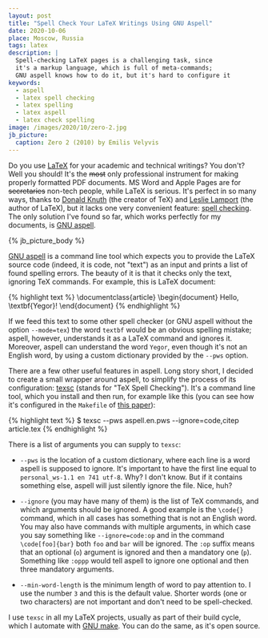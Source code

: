 ```yaml
---
layout: post
title: "Spell Check Your LaTeX Writings Using GNU Aspell"
date: 2020-10-06
place: Moscow, Russia
tags: latex
description: |
  Spell-checking LaTeX pages is a challenging task, since
  it's a markup language, which is full of meta-commands;
  GNU aspell knows how to do it, but it's hard to configure it
keywords:
  - aspell
  - latex spell checking
  - latex spelling
  - latex aspell
  - latex check spelling
image: /images/2020/10/zero-2.jpg
jb_picture:
  caption: Zero 2 (2010) by Emilis Velyvis
---
```


Do you use [LaTeX](https://www.latex-project.org/)
for your academic and technical writings? You don't?
Well you should! It's the <del>most</del> only professional instrument for
making properly formatted PDF documents.
MS Word and Apple Pages are for <del>secretaries</del> non-tech people,
while LaTeX is serious. It's perfect in so many ways, thanks to
[Donald Knuth](https://en.wikipedia.org/wiki/Donald_Knuth)
(the creator of TeX) and
[Leslie Lamport](https://en.wikipedia.org/wiki/Leslie_Lamport)
(the author of LaTeX),
but it lacks one very convenient feature:
[spell checking](https://tex.stackexchange.com/questions/42843).
The only solution I've found so far, which works perfectly for my documents, is
[GNU aspell](http://aspell.net/).

<!--more-->

{% jb_picture_body %}

[GNU aspell](http://aspell.net/) is a command line tool
which expects you to provide the LaTeX source code
(indeed, it is code, not "text") as an input and prints a list of found spelling
errors. The beauty of it is that it checks only the text, ignoring
TeX commands. For example, this is LaTeX document:

{% highlight text %}
\documentclass{article}
\begin{document}
Hello, \textbf{Yegor}!
\end{document}
{% endhighlight %}

If we feed this text to some other spell checker (or GNU aspell without the
option `--mode=tex`) the word `textbf` would be an obvious spelling mistake; aspell,
however, understands it as a LaTeX command and ignores it.
Moreover, aspell can understand the word `Yegor`, even though it's not
an English word, by using a custom dictionary provided by the `--pws` option.

There are a few other useful features in aspell. Long story short, I decided to create
a small wrapper around aspell, to simplify the process of its configuration:
[texsc](https://github.com/yegor256/texsc)
(stands for "TeX Spell Checking").
It's a command line tool, which you install and then run, for example like this
(you can see how it's configured in the `Makefile` of
[this paper](https://github.com/yegor256/requs-paper)):

{% highlight text %}
$ texsc --pws aspell.en.pws --ignore=code,citep article.tex
{% endhighlight %}

There is a list of arguments you can supply to `texsc`:

  * `--pws` is the location of a custom dictionary, where each
    line is a word aspell is supposed to ignore. It's important to
    have the first line equal to `personal_ws-1.1 en 741 utf-8`. Why?
    I don't know. But if it contains something else, aspell will just
    silently ignore the file. Nice, huh?

  * `--ignore` (you may have many of them) is the list of
    TeX commands, and which arguments should be ignored. A good example is the
    `\code{}` command, which in all cases has something that is not
    an English word. You may also have commands with multiple arguments,
    in which case you say something like `--ignore=code:op` and in the
    command `\code[foo]{bar}` both `foo` and `bar` will be ignored.
    The `:op` suffix means that an optional (`o`) argument is ignored and then
    a mandatory one (`p`). Something like `:oppp` would tell aspell
    to ignore one optional and then three mandatory arguments.

  * `--min-word-length` is the minimum length of word to pay attention to.
    I use the number `3` and this is the default value. Shorter words (one or two characters)
    are not important and don't need to be spell-checked.

I use `texsc` in all my LaTeX projects, usually as part of their
build cycle, which I automate with [GNU make](https://www.gnu.org/software/make/).
You can do the same, as it's open source.
